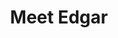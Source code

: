 ---
blog: https://meetedgar.com/blog
facebook: https://facebook.com/MeetEdgar
instagram: https://instagram.com/meetedgar
linkedin: https://linkedin.com/company/meetedgar
logohandle: meetedgar
pinterest: https://pinterest.com/meetedgar
sort: meetedgar
title: Meet Edgar
twitter: https://x.com/meetedgar
website: https://meetedgar.com/
---